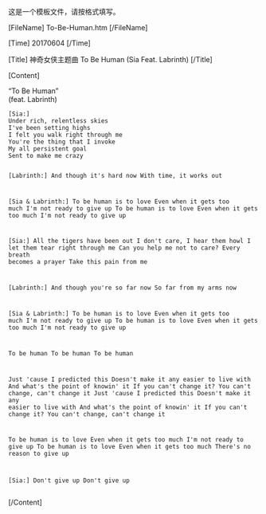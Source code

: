 ﻿这是一个模板文件，请按格式填写。

[FileName]
To-Be-Human.htm
[/FileName]

[Time]
20170604
[/Time]

[Title]
神奇女侠主题曲 To Be Human (Sia Feat. Labrinth)
[/Title]

[Content]
<p>“To Be Human”<br />
(feat. Labrinth)</p>
<pre><code>[Sia:]
Under rich, relentless skies
I&#39;ve been setting highs
I felt you walk right through me
You&#39;re the thing that I invoke
My all persistent goal
Sent to make me crazy

[Labrinth:]
And though it&#39;s hard now
With time, it works out

[Sia &amp; Labrinth:]
To be human is to love
Even when it gets too much
I&#39;m not ready to give up
To be human is to love
Even when it gets too much
I&#39;m not ready to give up

[Sia:]
All the tigers have been out
I don&#39;t care, I hear them howl
I let them tear right through me
Can you help me not to care?
Every breath becomes a prayer
Take this pain from me

[Labrinth:]
And though you&#39;re so far now
So far from my arms now

[Sia &amp; Labrinth:]
To be human is to love
Even when it gets too much
I&#39;m not ready to give up
To be human is to love
Even when it gets too much
I&#39;m not ready to give up

To be human
To be human
To be human

Just &#39;cause I predicted this
Doesn&#39;t make it any easier to live with
And what&#39;s the point of knowin&#39; it
If you can&#39;t change it?
You can&#39;t change, can&#39;t change it
Just &#39;cause I predicted this
Doesn&#39;t make it any easier to live with
And what&#39;s the point of knowin&#39; it
If you can&#39;t change it?
You can&#39;t change, can&#39;t change it

To be human is to love
Even when it gets too much
I&#39;m not ready to give up
To be human is to love
Even when it gets too much
There&#39;s no reason to give up

[Sia:]
Don&#39;t give up
Don&#39;t give up</code></pre>
[/Content]
